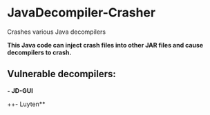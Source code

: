 # JavaDecompiler-Crasher
Crashes various Java decompilers

**This Java code can inject crash files into other JAR files and cause decompilers to crash.**

## Vulnerable decompilers:

**- JD-GUI**

++- Luyten**
